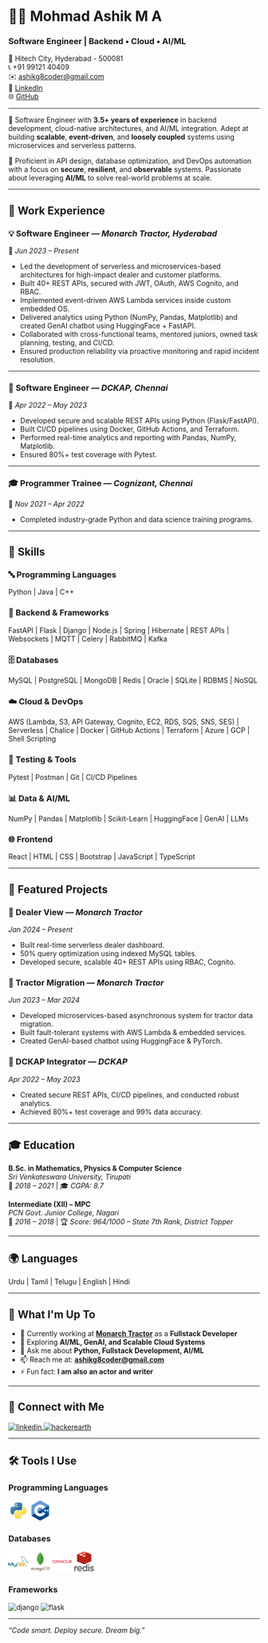 # 👨‍💻 Mohmad Ashik M A

### Software Engineer | Backend • Cloud • AI/ML  
📍 Hitech City, Hyderabad - 500081  
📞 +91 99121 40409  
✉️ ashikg8coder@gmail.com  
🔗 [LinkedIn](https://linkedin.com/in/mohmadashik)  
🌐 [GitHub](https://github.com/mohmadashik)

---

🚀 Software Engineer with **3.5+ years of experience** in backend development, cloud-native architectures, and AI/ML integration. Adept at building **scalable**, **event-driven**, and **loosely coupled** systems using microservices and serverless patterns.  

🔧 Proficient in API design, database optimization, and DevOps automation with a focus on **secure**, **resilient**, and **observable** systems. Passionate about leveraging **AI/ML** to solve real-world problems at scale.

---

## 💼 Work Experience

### 💡 **Software Engineer** — *Monarch Tractor, Hyderabad*  
📅 *Jun 2023 – Present*

- Led the development of serverless and microservices-based architectures for high-impact dealer and customer platforms.
- Built 40+ REST APIs, secured with JWT, OAuth, AWS Cognito, and RBAC.
- Implemented event-driven AWS Lambda services inside custom embedded OS.
- Delivered analytics using Python (NumPy, Pandas, Matplotlib) and created GenAI chatbot using HuggingFace + FastAPI.
- Collaborated with cross-functional teams, mentored juniors, owned task planning, testing, and CI/CD.
- Ensured production reliability via proactive monitoring and rapid incident resolution.

---

### 🧠 **Software Engineer** — *DCKAP, Chennai*  
📅 *Apr 2022 – May 2023*

- Developed secure and scalable REST APIs using Python (Flask/FastAPI).
- Built CI/CD pipelines using Docker, GitHub Actions, and Terraform.
- Performed real-time analytics and reporting with Pandas, NumPy, Matplotlib.
- Ensured 80%+ test coverage with Pytest.

---

### 🎓 **Programmer Trainee** — *Cognizant, Chennai*  
📅 *Nov 2021 – Apr 2022*

- Completed industry-grade Python and data science training programs.

---

## 🧠 Skills

### 🔤 Programming Languages  
Python | Java | C++

### 🧰 Backend & Frameworks  
FastAPI | Flask | Django | Node.js | Spring | Hibernate | REST APIs | Websockets | MQTT | Celery | RabbitMQ | Kafka

### 🗄️ Databases  
MySQL | PostgreSQL | MongoDB | Redis | Oracle | SQLite | RDBMS | NoSQL

### ☁️ Cloud & DevOps  
AWS (Lambda, S3, API Gateway, Cognito, EC2, RDS, SQS, SNS, SES) | Serverless | Chalice | Docker | GitHub Actions | Terraform | Azure | GCP | Shell Scripting

### 🧪 Testing & Tools  
Pytest | Postman | Git | CI/CD Pipelines

### 📊 Data & AI/ML  
NumPy | Pandas | Matplotlib | Scikit-Learn | HuggingFace | GenAI | LLMs

### 🌐 Frontend  
React | HTML | CSS | Bootstrap | JavaScript | TypeScript

---

## 🚀 Featured Projects

### 🔧 Dealer View — *Monarch Tractor*  
*Jan 2024 – Present*  
- Built real-time serverless dealer dashboard.  
- 50% query optimization using indexed MySQL tables.  
- Developed secure, scalable 40+ REST APIs using RBAC, Cognito.

### 🚜 Tractor Migration — *Monarch Tractor*  
*Jun 2023 – Mar 2024*  
- Developed microservices-based asynchronous system for tractor data migration.  
- Built fault-tolerant systems with AWS Lambda & embedded services.  
- Created GenAI-based chatbot using HuggingFace & PyTorch.

### 🔄 DCKAP Integrator — *DCKAP*  
*Apr 2022 – May 2023*  
- Created secure REST APIs, CI/CD pipelines, and conducted robust analytics.  
- Achieved 80%+ test coverage and 99% data accuracy.

---

## 🎓 Education

**B.Sc. in Mathematics, Physics & Computer Science**  
*Sri Venkateswara University, Tirupati*  
📅 *2018 – 2021* | 🎓 *CGPA: 8.7*

**Intermediate (XII) – MPC**  
*PCN Govt. Junior College, Nagari*  
📅 *2016 – 2018* | 🏆 *Score: 964/1000 – State 7th Rank, District Topper*

---

## 🌍 Languages
Urdu | Tamil | Telugu | English | Hindi

---

## 🔭 What I'm Up To

- 🔭 Currently working at [**Monarch Tractor**](https://www.monarchtractor.com/) as a **Fullstack Developer**
- 🌱 Exploring **AI/ML, GenAI, and Scalable Cloud Systems**
- 💬 Ask me about **Python, Fullstack Development, AI/ML**
- 📫 Reach me at: **ashikg8coder@gmail.com**
- ⚡ Fun fact: **I am also an actor and writer**

---

## 🤝 Connect with Me

<p align="left">
  <a href="https://linkedin.com/in/mohmadashik" target="blank">
    <img align="center" src="https://raw.githubusercontent.com/rahuldkjain/github-profile-readme-generator/master/src/images/icons/Social/linked-in-alt.svg" alt="linkedin" height="30" width="40" />
  </a>
  <a href="https://www.hackerearth.com/@ashik_g" target="blank">
    <img align="center" src="https://raw.githubusercontent.com/rahuldkjain/github-profile-readme-generator/master/src/images/icons/Social/hackerearth.svg" alt="hackerearth" height="30" width="40" />
  </a>
</p>

---

## 🛠️ Tools I Use

### Programming Languages  
<p>
  <img src="https://raw.githubusercontent.com/devicons/devicon/master/icons/python/python-original.svg" alt="python" width="40" height="40"/>
  <img src="https://raw.githubusercontent.com/devicons/devicon/master/icons/cplusplus/cplusplus-original.svg" alt="cplusplus" width="40" height="40"/>
</p>

### Databases  
<p>
  <img src="https://raw.githubusercontent.com/devicons/devicon/master/icons/mysql/mysql-original-wordmark.svg" alt="mysql" width="40" height="40"/>
  <img src="https://raw.githubusercontent.com/devicons/devicon/master/icons/mongodb/mongodb-original-wordmark.svg" alt="mongodb" width="40" height="40"/>
  <img src="https://raw.githubusercontent.com/devicons/devicon/master/icons/oracle/oracle-original.svg" alt="oracle" width="40" height="40"/>
  <img src="https://raw.githubusercontent.com/devicons/devicon/master/icons/redis/redis-original-wordmark.svg" alt="redis" width="40" height="40"/>
</p>

### Frameworks  
<p>
  <img src="https://cdn.worldvectorlogo.com/logos/django.svg" alt="django" width="40" height="40"/>
  <img src="https://www.vectorlogo.zone/logos/pocoo_flask/pocoo_flask-icon.svg" alt="flask" width="40" height="40"/>
</p>

---

_“Code smart. Deploy secure. Dream big.”_

